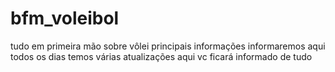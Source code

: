 # bfm_voleibol
tudo em primeira mão sobre vôlei 
principais informações informaremos aqui 
todos os dias temos várias atualizações 
aqui vc ficará informado de tudo
 
